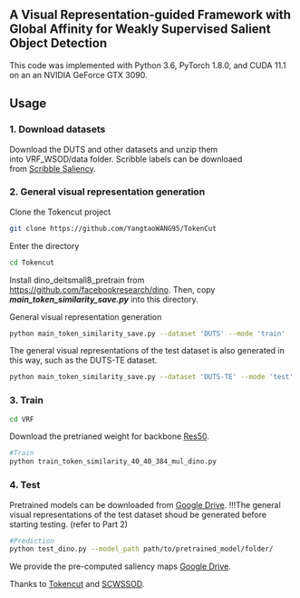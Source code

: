 ## A Visual Representation-guided Framework with Global Affinity for Weakly Supervised Salient Object Detection

This code was implemented with Python 3.6, PyTorch 1.8.0, and CUDA 11.1 on an an NVIDIA GeForce GTX 3090.

## Usage
### 1. Download datasets
Download the DUTS and other datasets and unzip them into VRF_WSOD/data folder. 
Scribble labels can be downloaed from [Scribble Saliency](https://github.com/JingZhang617/Scribble_Saliency).

### 2. General visual representation generation
Clone the Tokencut project
```bash
git clone https://github.com/YangtaoWANG95/TokenCut
```
Enter the directory
```bash
cd Tokencut
```
Install dino_deitsmall8_pretrain from https://github.com/facebookresearch/dino.
Then, copy ***main_token_similarity_save.py*** into this directory.

General visual representation generation
```bash
python main_token_similarity_save.py --dataset 'DUTS' --mode 'train'
```

The general visual representations of the test dataset is also generated in this way, such as the DUTS-TE dataset.
```bash
python main_token_similarity_save.py --dataset 'DUTS-TE' --mode 'test'
```

### 3. Train
```bash
cd VRF
```
Download the pretrianed weight for backbone [Res50](https://drive.google.com/file/d/1arzcXccUPW1QpvBrAaaBv1CapviBQAJL/view).


```bash
#Train
python train_token_similarity_40_40_384_mul_dino.py
```

### 4. Test
Pretrained models can be downloaded from [Google Drive](https://drive.google.com/file/d/1nj-ryvvsW1zlc0kFqlVsA2j-lp9wIiBQ/view?usp=share_link).
!!!The general visual representations of the test dataset shoud be generated before starting testing. (refer to Part 2)

```bash
#Prediction
python test_dino.py --model_path path/to/pretrained_model/folder/
```
 
We provide the pre-computed saliency maps [Google Drive](https://drive.google.com/file/d/1B0Y--vy4nhVlXltfn6RSxmn8lI6dcGoD/view?usp=share_link).


Thanks to [Tokencut](https://github.com/YangtaoWANG95/TokenCut) and [SCWSSOD](https://github.com/siyueyu/SCWSSOD).

